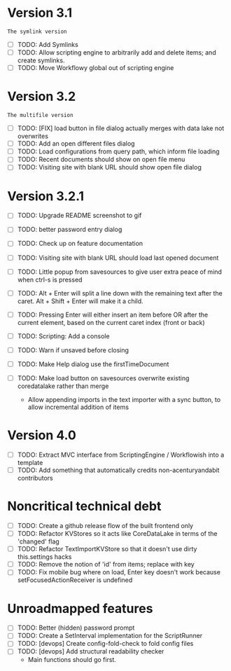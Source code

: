 # Version 3.1
`The symlink version`
- [ ] TODO: Add Symlinks
- [ ] TODO: Allow scripting engine to arbitrarily add and delete items; and create symlinks.
- [ ] TODO: Move Workflowy global out of scripting engine

# Version 3.2
`The multifile version`
- [ ] TODO: [FIX] load button in file dialog actually merges with data lake not overwrites
- [ ] TODO: Add an open different files dialog
- [ ] TODO: Load configurations from query path, which inform file loading
- [ ] TODO: Recent documents should show on open file menu
- [ ] TODO: Visiting site with blank URL should show open file dialog

# Version 3.2.1
- [ ] TODO: Upgrade README screenshot to gif
- [ ] TODO: better password entry dialog
- [ ] TODO: Check up on feature documentation
- [ ] TODO: Visiting site with blank URL should load last opened document
- [ ] TODO: Little popup from savesources to give user extra peace of mind when ctrl-s is pressed
- [ ] TODO: Alt + Enter will split a line down with the remaining text after the caret. Alt + Shift + Enter will make it a child.
- [ ] TODO: Pressing Enter will either insert an item before OR after the current element, based on the current caret index (front or back)
- [ ] TODO: Scripting: Add a console
- [ ] TODO: Warn if unsaved before closing
- [ ] TODO: Make Help dialog use the firstTimeDocument

- [ ] TODO: Make load button on savesources overwrite existing coredatalake rather than merge
  - Allow appending imports in the text importer with a sync button, to allow incremental addition of items

# Version 4.0 
- [ ] TODO: Extract MVC interface from ScriptingEngine / Workflowish into a template
- [ ] TODO: Add something that automatically credits non-acenturyandabit contributors

# Noncritical technical debt
- [ ] TODO: Create a github release flow of the built frontend only
- [ ] TODO: Refactor KVStores so it acts like CoreDataLake in terms of the 'changed' flag
- [ ] TODO: Refactor TextImportKVStore so that it doesn't use dirty this.settings hacks
- [ ] TODO: Remove the notion of 'id' from items; replace with key
- [ ] TODO: Fix mobile bug where on load, Enter key doesn't work because setFocusedActionReceiver is undefined

# Unroadmapped features
- [ ] TODO: Better (hidden) password prompt
- [ ] TODO: Create a SetInterval implementation for the ScriptRunner
- [ ] TODO: [devops] Create config-fold-check to fold config files
- [ ] TODO: [devops] Add structural readability checker
  - Main functions should go first.
